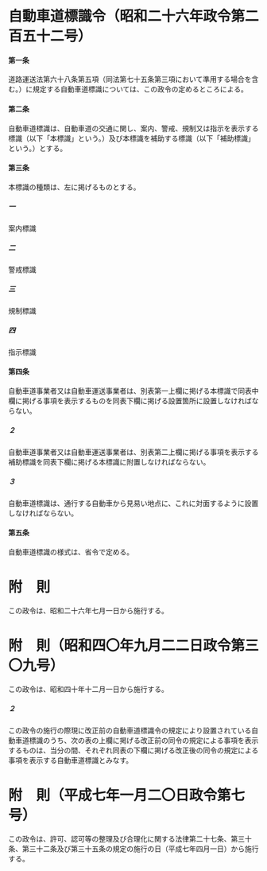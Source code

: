 # 自動車道標識令（昭和二十六年政令第二百五十二号）
#### 第一条
道路運送法第六十八条第五項（同法第七十五条第三項において準用する場合を含む。）に規定する自動車道標識については、この政令の定めるところによる。
#### 第二条
自動車道標識は、自動車道の交通に関し、案内、警戒、規制又は指示を表示する標識（以下「本標識」という。）及び本標識を補助する標識（以下「補助標識」という。）とする。
#### 第三条
本標識の種類は、左に掲げるものとする。
##### 一
案内標識
##### 二
警戒標識
##### 三
規制標識
##### 四
指示標識
#### 第四条
自動車道事業者又は自動車運送事業者は、別表第一上欄に掲げる本標識で同表中欄に掲げる事項を表示するものを同表下欄に掲げる設置箇所に設置しなければならない。
##### ２
自動車道事業者又は自動車運送事業者は、別表第二上欄に掲げる事項を表示する補助標識を同表下欄に掲げる本標識に附置しなければならない。
##### ３
自動車道標識は、通行する自動車から見易い地点に、これに対面するように設置しなければならない。
#### 第五条
自動車道標識の様式は、省令で定める。
# 附　則
この政令は、昭和二十六年七月一日から施行する。
# 附　則（昭和四〇年九月二二日政令第三〇九号）
この政令は、昭和四十年十二月一日から施行する。
##### ２
この政令の施行の際現に改正前の自動車道標識令の規定により設置されている自動車道標識のうち、次の表の上欄に掲げる改正前の同令の規定による事項を表示するものは、当分の間、それぞれ同表の下欄に掲げる改正後の同令の規定による事項を表示する自動車道標識とみなす。
# 附　則（平成七年一月二〇日政令第七号）
この政令は、許可、認可等の整理及び合理化に関する法律第二十七条、第三十条、第三十二条及び第三十五条の規定の施行の日（平成七年四月一日）から施行する。
